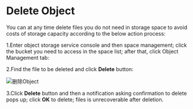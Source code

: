 # Delete Object

You can at any time delete files you do not need in storage space to avoid costs of storage capacity according to the below action process:

1.Enter object storage service console and then space management; click the bucket you need to access in the space list; after that, click Object Management tab:

2.Find the file to be deleted and click **Delete** button:

![删除Object](https://github.com/jdcloudcom/cn/blob/edit/image/Object-Storage-Service/OSS-051.png)

3.Click **Delete** button and then a notification asking confirmation to delete pops up; click **OK** to delete; files is unrecoverable after deletion.
